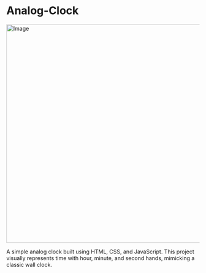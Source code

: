 # Analog-Clock 

<img width="735" height="570" alt="Image" src="https://github.com/user-attachments/assets/187ea3b3-e71d-4867-b42d-f7579971a133" />

A simple analog clock built using HTML, CSS, and JavaScript. This project visually represents time with hour, minute, and second hands, mimicking a classic wall clock.

